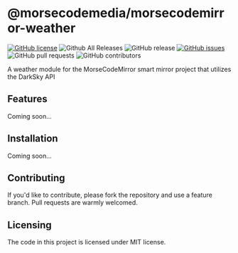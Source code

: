 # @morsecodemedia/morsecodemirror-weather

[![GitHub license](https://img.shields.io/github/license/morsecodemedia/morsecodemirror-weather.svg)](https://github.com/morsecodemedia/morsecodemirror-weather/blob/master/LICENSE)
![Github All Releases](https://img.shields.io/github/downloads/morsecodemedia/morsecodemirror-weather/total.svg)
![GitHub release](https://img.shields.io/github/release/morsecodemedia/morsecodemirror-weather.svg)
[![GitHub issues](https://img.shields.io/github/issues/morsecodemedia/morsecodemirror-weather.svg)](https://github.com/morsecodemedia/morsecodemirror-weather/issues)
![GitHub pull requests](https://img.shields.io/github/issues-pr/morsecodemedia/morsecodemirror-weather.svg)
![GitHub contributors](https://img.shields.io/github/contributors/morsecodemedia/morsecodemirror-weather.svg)

A weather module for the MorseCodeMirror smart mirror project that utilizes the DarkSky API

## Features

Coming soon...

## Installation

Coming soon...

## Contributing

If you'd like to contribute, please fork the repository and use a feature branch. Pull requests are warmly welcomed.

## Licensing

The code in this project is licensed under MIT license.
